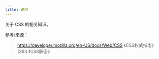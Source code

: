 ```yaml
---
title: 说明
---
```


关于 CSS 的相关知识。

参考/来源：

> https://developer.mozilla.org/en-US/docs/Web/CSS
> 《CSS权威指南》(3th)
> 《CSS解密》